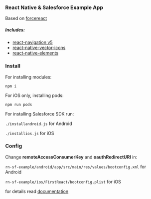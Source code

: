 ### React Native & Salesforce Example App
Based on [forcereact](https://www.npmjs.com/package/forcereact)

##### Includes:

- [react-navigation v5](https://www.npmjs.com/package/react-navigation)
- [react-native-vector-icons](https://www.npmjs.com/package/react-native-vector-icons)
- [react-native-elements](https://www.npmjs.com/package/react-native-elements)

### Install
For installing modules:

`npm i`

For iOS only, installing pods:

`npm run pods`

For installing Salesforce SDK run:

`./installandroid.js` for Android

`./installios.js` for iOS

### Config
Change **remoteAccessConsumerKey** and **oauthRedirectURI** in:

`rn-sf-example/android/app/src/main/res/values/bootconfig.xml` for Android

`rn-sf-example/ios/FirstReact/bootconfig.plist` for iOS

for details read [documentation](http://rajaraodv.github.io/salesforce-react-native-tutorial/mobile-sdk-react-native-adding-connected-app.html)


